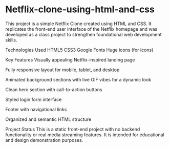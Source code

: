# Netflix-clone-using-html-and-css

This project is a simple Netflix Clone created using HTML and CSS. It replicates the front-end user interface of the Netflix homepage and was developed as a class project to strengthen foundational web development skills.

Technologies Used
HTML5
CSS3
Google Fonts
Huge icons (for icons)

Key Features
Visually appealing Netflix-inspired landing page

Fully responsive layout for mobile, tablet, and desktop

Animated background sections with live GIF vibes for a dynamic look

Clean hero section with call-to-action buttons

Styled login form interface

Footer with navigational links

Organized and semantic HTML structure

Project Status
This is a static front-end project with no backend functionality or real media streaming features. It is intended for educational and design demonstration purposes.
